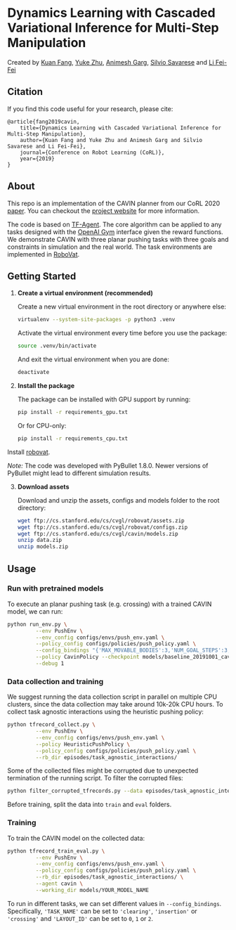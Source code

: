 # Dynamics Learning with Cascaded Variational Inference for Multi-Step Manipulation
Created by [Kuan Fang](http://ai.stanford.edu/~kuanfang/), [Yuke Zhu](http://ai.stanford.edu/~yukez/), [Animesh Garg](https://www.cs.toronto.edu/~garg/), [Silvio Savarese](https://profiles.stanford.edu/intranet/silvio-savarese) and [Li Fei-Fei](https://profiles.stanford.edu/fei-fei-li)

## Citation

If you find this code useful for your research, please cite:
```
@article{fang2019cavin, 
    title={Dynamics Learning with Cascaded Variational Inference for Multi-Step Manipulation},
    author={Kuan Fang and Yuke Zhu and Animesh Garg and Silvio Savarese and Li Fei-Fei}, 
    journal={Conference on Robot Learning (CoRL)}, 
    year={2019} 
}
```

## About

This repo is an implementation of the CAVIN planner from our CoRL 2020 [paper](https://arxiv.org/abs/1910.13395). You can checkout the [project website](http://pair.stanford.edu/cavin/) for more information.

The code is based on [TF-Agent](https://github.com/tensorflow/agents). The core algorithm can be applied to any tasks designed with the [OpenAI Gym](https://github.com/tensorflow/agents) interface given the reward functions. We demonstrate CAVIN with three planar pushing tasks with three goals and constraints in simulation and the real world. The task environments are implemented in [RoboVat](https://github.com/StanfordVL/robovat/tree/master/robovat). 

## Getting Started

1. **Create a virtual environment (recommended)** 

	Create a new virtual environment in the root directory or anywhere else:
	```bash
	virtualenv --system-site-packages -p python3 .venv
	```

	Activate the virtual environment every time before you use the package:
	```bash
	source .venv/bin/activate
	```

	And exit the virtual environment when you are done:
	```bash
	deactivate
	```

2. **Install the package** 

	The package can be installed with GPU support by running:
	```bash
	pip install -r requirements_gpu.txt
	```

	Or for CPU-only:
	```bash
	pip install -r requirements_cpu.txt
	```
  
  Install [robovat](https://github.com/StanfordVL/robovat).
  
  <em>Note:</em> The code was developed with PyBullet 1.8.0. Newer versions of PyBullet might lead to different simulation results.

3. **Download assets** 

	Download and unzip the assets, configs and models folder to the root directory:
	```bash
	wget ftp://cs.stanford.edu/cs/cvgl/robovat/assets.zip
	wget ftp://cs.stanford.edu/cs/cvgl/robovat/configs.zip
	wget ftp://cs.stanford.edu/cs/cvgl/cavin/models.zip
	unzip data.zip
	unzip models.zip
	```

## Usage

### Run with pretrained models

To execute an planar pushing task (e.g. crossing) with a trained CAVIN model, we can run:
```bash
python run_env.py \
         --env PushEnv \
         --env_config configs/envs/push_env.yaml \
         --policy_config configs/policies/push_policy.yaml \
         --config_bindings "{'MAX_MOVABLE_BODIES':3,'NUM_GOAL_STEPS':3,'TASK_NAME':'crossing','LAYOUT_ID':0}" \
         --policy CavinPolicy --checkpoint models/baseline_20191001_cavin/ \
         --debug 1
```

### Data collection and training

We suggest running the data collection script in parallel on multiple CPU clusters, since the data collection may take around 10k-20k CPU hours. To collect task agnostic interactions using the heuristic pushing policy:
```bash
python tfrecord_collect.py \
         --env PushEnv \
         --env_config configs/envs/push_env.yaml \
         --policy HeuristicPushPolicy \
         --policy_config configs/policies/push_policy.yaml \
         --rb_dir episodes/task_agnostic_interactions/
```

Some of the collected files might be corrupted due to unexpected termination of the running script. To filter the corrupted files:
```bash
python filter_corrupted_tfrecords.py --data episodes/task_agnostic_interactions/
```

Before training, split the data into `train` and `eval` folders.

### Training

To train the CAVIN model on the collected data:
```bash
python tfrecord_train_eval.py \
         --env PushEnv \
         --env_config configs/envs/push_env.yaml \
         --policy_config configs/policies/push_policy.yaml \
         --rb_dir episodes/task_agnostic_interactions/ \
         --agent cavin \
         --working_dir models/YOUR_MODEL_NAME
```

To run in different tasks, we can set different values in `--config_bindings`. Specifically, `'TASK_NAME'` can be set to `'clearing'`, `'insertion'` or `'crossing'` and `'LAYOUT_ID'` can be set to `0`, `1` or `2`.
